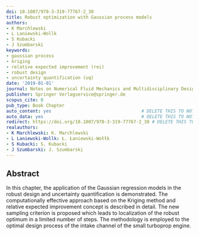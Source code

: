 ```yaml
---
doi: 10.1007/978-3-319-77767-2_30
title: Robust optimization with Gaussian process models
authors:
- K Marchlewski
- L Laniewski-Wollk
- S Kubacki
- J Szumbarski
keywords:
- gaussian process
- kriging
- relative expected improvement (rei)
- robust design
- uncertainty quantification (uq)
date: '2019-01-01'
journal: Notes on Numerical Fluid Mechanics and Multidisciplinary Design
publisher: Springer Verlagservice@springer.de
scopus_cite: 0
pub_type: Book Chapter
auto_content: yes                                  # DELETE THIS TO NOT AUTO GENERATE CONTENT
auto_data: yes                                     # DELETE THIS TO NOT AUTO GENERATE METADATA
redirect: https://doi.org/10.1007/978-3-319-77767-2_30 # DELETE THIS TO NOT REDIRECT
realauthors:
- K Marchlewski: K. Marchlewski
- L Laniewski-Wollk: Ł. Łaniewski-Wołłk
- S Kubacki: S. Kubacki
- J Szumbarski: J. Szumbarski
---
```



## Abstract
In this chapter, the application of the Gaussian regression models in the robust design and uncertainty quantification is demonstrated. The computationally effective approach based on the Kriging method and relative expected improvement concept is described in detail. The new sampling criterion is proposed which leads to localization of the robust optimum in a limited number of steps. The methodology is employed to the optimal design process of the intake channel of the small turboprop engine.

